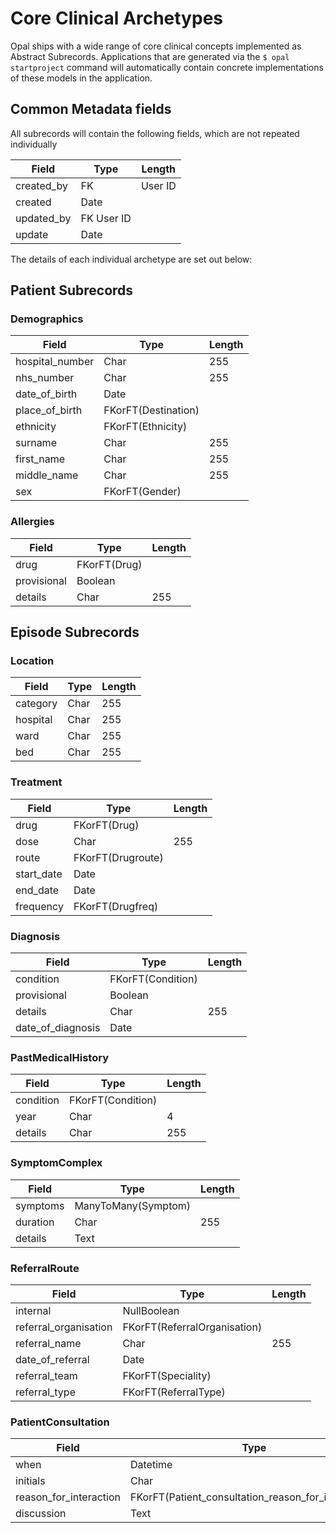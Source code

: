 # Core Clinical Archetypes

Opal ships with a wide range of core clinical concepts implemented as Abstract Subrecords.
Applications that are generated via the `$ opal startproject` command will automatically
contain concrete implementations of these models in the application.

## Common Metadata fields

All subrecords will contain the following fields, which are not repeated individually


Field|Type|Length
-----|----|---
created_by | FK | User ID
created | Date
updated_by | FK User ID
update | Date

The details of each individual archetype are set out below:

## Patient Subrecords

### Demographics

Field|Type|Length
-----|----|---
hospital_number|Char|255
nhs_number|Char|255
date_of_birth|Date|
place_of_birth| FKorFT(Destination)
ethnicity|FKorFT(Ethnicity)
surname | Char| 255
first_name | Char| 255
middle_name | Char| 255
sex| FKorFT(Gender)

### Allergies

Field|Type|Length
-----|----|---
drug | FKorFT(Drug)
provisional | Boolean
details | Char|255


## Episode Subrecords

### Location

Field|Type|Length
-----|----|---
category | Char | 255
hospital | Char| 255
ward | Char | 255
bed | Char | 255

### Treatment

Field|Type|Length
-----|----|---
drug | FKorFT(Drug) |
dose | Char | 255
route | FKorFT(Drugroute)
start_date | Date
end_date | Date
frequency | FKorFT(Drugfreq)

### Diagnosis

Field|Type|Length
-----|----|---
condition | FKorFT(Condition)
provisional | Boolean
details | Char | 255
date_of_diagnosis | Date

### PastMedicalHistory

Field|Type|Length
-----|----|---
condition | FKorFT(Condition)
year | Char | 4
details | Char | 255

### SymptomComplex

Field|Type|Length
-----|----|---
symptoms | ManyToMany(Symptom)
duration | Char | 255
details | Text

### ReferralRoute

Field|Type|Length
-----|----|---
internal | NullBoolean
referral_organisation | FKorFT(ReferralOrganisation)
referral_name | Char | 255
date_of_referral | Date
referral_team | FKorFT(Speciality)
referral_type | FKorFT(ReferralType)

### PatientConsultation

Field|Type|Length
-----|----|---
when | Datetime
initials | Char | 255
reason_for_interaction | FKorFT(Patient_consultation_reason_for_interaction)
discussion | Text
